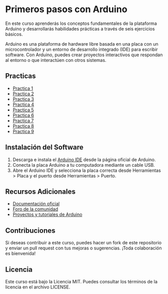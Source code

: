 # Primeros pasos con Arduino

En este curso aprenderás los conceptos fundamentales de la plataforma Arduino y desarrollarás habilidades prácticas a través de seis ejercicios básicos.

Arduino es una plataforma de hardware libre basada en una placa con un microcontrolador y un entorno de desarrollo integrado (IDE) para escribir software. Con Arduino, puedes crear proyectos interactivos que respondan al entorno o que interactúen con otros sistemas.

## Practicas

* [Practica 1](./Practicas/Prac1/Prac1.ino)
* [Practica 2](./Practicas/Prac2/Prac2.ino)
* [Practica 3](./Practicas/Prac3/Prac3.ino)
* [Practica 4](./Practicas/Prac4/Prac4.ino)
* [Practica 5](./Practicas/Prac5/Prac5.ino)
* [Practica 6](./Practicas/Prac6/Prac6.ino)
* [Practica 7](./Practicas/Prac7/Prac7.ino)
* [Practica 8](./Practicas/Prac8/Prac8.ino)
* [Practica 9](./Practicas/Prac9/Prac9.ino)


## Instalación del Software
1. Descarga e instala el [Arduino IDE](https://www.arduino.cc/en/software) desde la página oficial de Arduino.
2. Conecta la placa Arduino a tu computadora mediante un cable USB.
3. Abre el Arduino IDE y selecciona la placa correcta desde Herramientas > Placa y el puerto desde Herramientas > Puerto.

## Recursos Adicionales
* [Documentación oficial](https://docs.arduino.cc/)
* [Foro de la comunidad](https://forum.arduino.cc/)
* [Proyectos y tutoriales de Arduino](https://projecthub.arduino.cc/)

## Contribuciones
Si deseas contribuir a este curso, puedes hacer un fork de este repositorio y enviar un pull request con tus mejoras o sugerencias. ¡Toda colaboración es bienvenida!

## Licencia
Este curso está bajo la Licencia MIT. Puedes consultar los términos de la licencia en el archivo LICENSE.